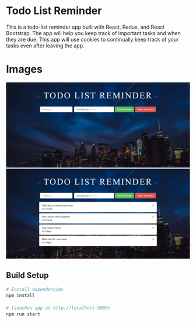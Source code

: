 # Todo List Reminder
This is a todo-list reminder app built with React, Redux, and React Bootstrap.  The app will help you keep track of important tasks and when they are due.  This app will use cookies to continually keep track of your tasks even after leaving the app.

# Images
![alt text](images/fullscreen-blank.png)
![alt text](images/fullscreen.png)

## Build Setup

``` bash
# Install dependencies
npm install

# launches app at http://localhost:3000/
npm run start
```